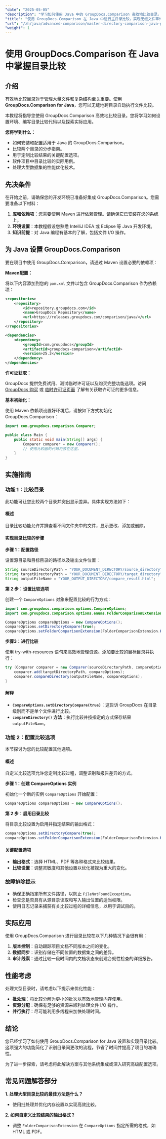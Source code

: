 ```yaml
---
"date": "2025-05-05"
"description": "学习如何使用 Java 中的 GroupDocs.Comparison 高效地比较目录。非常适合文件审核、版本控制和数据同步。"
"title": "使用 GroupDocs.Comparison 在 Java 中进行主目录比较，实现无缝文件审计"
"url": "/zh/java/advanced-comparison/master-directory-comparison-java-groupdocs-comparison/"
"weight": 1
---
```


# 使用 GroupDocs.Comparison 在 Java 中掌握目录比较

## 介绍

有效地比较目录对于管理大量文件和复杂结构至关重要。使用 **GroupDocs.Comparison for Java**，您可以无缝地跨目录自动执行文件比较。

本教程将指导您使用 GroupDocs.Comparison 高效地比较目录。您将学习如何设置环境、编写目录比较代码以及探索实际应用。

**您将学到什么：**
- 如何安装和配置适用于 Java 的 GroupDocs.Comparison。
- 比较两个目录的分步指南。
- 用于定制比较结果的关键配置选项。
- 软件项目中目录比较的实际用例。
- 处理大型数据集的性能优化技术。

## 先决条件

在开始之前，请确保您的开发环境已准备好集成 GroupDocs.Comparison。您需要准备以下材料：
1. **库和依赖项**：您需要使用 Maven 进行依赖管理。请确保它已安装在您的系统上。
2. **环境设置**：本教程假设您熟悉 IntelliJ IDEA 或 Eclipse 等 Java 开发环境。
3. **知识前提**：对 Java 编程有基本的了解，包括文件 I/O 操作。

## 为 Java 设置 GroupDocs.Comparison

要在项目中使用 GroupDocs.Comparison，请通过 Maven 设置必要的依赖项：

**Maven配置：**

将以下内容添加到您的 `pom.xml` 文件以包含 GroupDocs.Comparison 作为依赖项：

```xml
<repositories>
    <repository>
        <id>repository.groupdocs.com</id>
        <name>GroupDocs Repository</name>
        <url>https://releases.groupdocs.com/comparison/java/</url>
    </repository>
</repositories>

<dependencies>
    <dependency>
        <groupId>com.groupdocs</groupId>
        <artifactId>groupdocs-comparison</artifactId>
        <version>25.2</version>
    </dependency>
</dependencies>
```

**许可证获取：**

GroupDocs 提供免费试用、测试临时许可证以及购买完整功能选项。访问 [GroupDocs 购买](https://purchase.groupdocs.com/buy) 或 [临时许可证页面](https://purchase.groupdocs.com/temporary-license/) 了解有关获取许可证的更多信息。

**基本初始化：**

使用 Maven 依赖项设置好环境后，请按如下方式初始化 GroupDocs.Comparison：

```java
import com.groupdocs.comparison.Comparer;

public class Main {
    public static void main(String[] args) {
        Comparer comparer = new Comparer();
        // 使用比较器的代码将放在这里。
    }
}
```

## 实施指南

### 功能 1：比较目录

此功能可让您比较两个目录并突出显示差异。具体实现方法如下：

#### 概述

目录比较功能允许并排查看不同文件夹中的文件，显示更改、添加或删除。

#### 实现目录比较的步骤

**步骤 1：配置路径**

设置源目录和目标目录的路径以及输出文件位置：

```java
String sourceDirectoryPath = "YOUR_DOCUMENT_DIRECTORY/source_directory";
String targetDirectoryPath = "YOUR_DOCUMENT_DIRECTORY/target_directory";
String outputFileName = "YOUR_OUTPUT_DIRECTORY/compare_result.html";
```

**第 2 步：设置比较选项**

创建一个 `CompareOptions` 对象来配置比较的行为方式：

```java
import com.groupdocs.comparison.options.CompareOptions;
import com.groupdocs.comparison.options.enums.FolderComparisonExtension;

CompareOptions compareOptions = new CompareOptions();
compareOptions.setDirectoryCompare(true);
compareOptions.setFolderComparisonExtension(FolderComparisonExtension.HTML);
```

**步骤3：进行比较**

使用 try-with-resources 语句来高效地管理资源。添加要比较的目标目录并执行：

```java
try (Comparer comparer = new Comparer(sourceDirectoryPath, compareOptions)) {
    comparer.add(targetDirectoryPath, compareOptions);
    comparer.compareDirectory(outputFileName, compareOptions);
}
```

#### 解释

- **`CompareOptions.setDirectoryCompare(true)`**：这告诉 GroupDocs 在目录级别而不是单个文件进行比较。
- **`compareDirectory()` 方法**：执行比较并按指定的方式保存结果 `outputFileName`。

### 功能 2：配置比较选项

本节探讨为您的比较配置其他选项。

#### 概述

自定义比较选项允许您定制比较过程，调整识别和报告差异的方式。

**步骤 1：创建 CompareOptions 实例**

初始化一个新的实例 `CompareOptions` 开始配置：

```java
CompareOptions compareOptions = new CompareOptions();
```

**第 2 步：启用目录比较**

将目录比较设置为启用并指定结果的输出格式：

```java
compareOptions.setDirectoryCompare(true);
compareOptions.setFolderComparisonExtension(FolderComparisonExtension.HTML);
```

#### 关键配置选项

- **输出格式**：选择 HTML、PDF 等各种格式来比较结果。
- **比较设置**：调整灵敏度和其他设置以优化被视为重大的变化。

### 故障排除提示

- 确保正确指定所有文件路径，以防止 `FileNotFoundException`。
- 检查您是否具有从源目录读取和写入输出位置的适当权限。
- 使用日志记录来捕获有关比较过程的详细信息，以用于调试目的。

## 实际应用

使用 GroupDocs.Comparison 进行目录比较在以下几种情况下会很有用：

1. **版本控制**：自动跟踪项目文档不同版本之间的变化。
2. **数据同步**：识别存储在不同位置的数据集之间的差异。
3. **审计线索**：通过比较一段时间内的文档状态来创建合规性检查的详细报告。

## 性能考虑

处理大型目录时，请考虑以下提示来优化性能：

- **批处理**：将比较分解为更小的批次以有效地管理内存使用。
- **资源分配**：确保有足够的资源来顺利处理文件 I/O 操作。
- **并行执行**：尽可能利用多线程来加快处理时间。

## 结论

您已经学习了如何使用 GroupDocs.Comparison for Java 设置和实现目录比较。这项强大的功能简化了识别目录间更改的流程，节省了时间并提高了项目的准确性。

为了进一步探索，请考虑将此解决方案与其他系统集成或深入研究高级配置选项。

## 常见问题解答部分

**1. 处理大型目录比较的最佳方法是什么？**
- 使用批处理并优化内存设置以实现高效比较。

**2. 如何自定义比较结果的输出格式？**
- 调整 `FolderComparisonExtension` 在 `CompareOptions` 指定所需的格式，如 HTML 或 PDF。